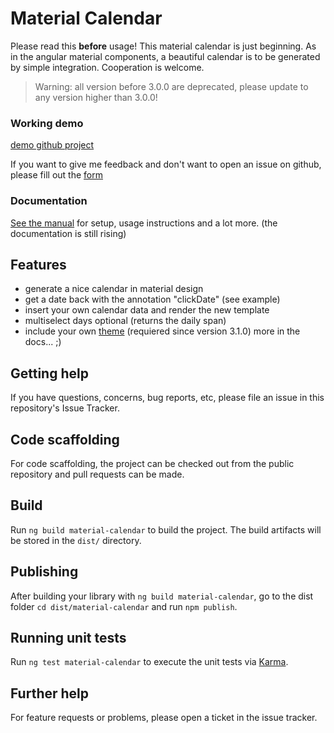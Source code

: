 # Material Calendar
Please read this **before** usage!
This material calendar is just beginning. As in the angular material components, a beautiful calendar is to be generated by simple integration. Cooperation is welcome.

> Warning: all version before 3.0.0 are deprecated, please update to any version higher than 3.0.0!

### Working demo
[demo github project](https://github.com/eksrvb/material-calendar-demo)

If you want to give me feedback and don't want to open an issue on github, please fill out the [form](https://forms.gle/W9TygXf65Yru3VHi7)

### Documentation

[See the manual](https://eksrvb.github.io/material-calendar/) for setup, usage instructions and a lot more. (the documentation is still rising)


## Features

- generate a nice calendar in material design
- get a date back with the annotation "clickDate" (see example)
- insert your own calendar data and render the new template
- multiselect days optional (returns the daily span)
- include your own [theme](https://eksrvb.github.io/material-calendar/api.html#theaming) (requiered since version 3.1.0)
more in the docs... ;)

## Getting help

If you have questions, concerns, bug reports, etc, please file an issue in this repository's Issue Tracker.

## Code scaffolding

For code scaffolding, the project can be checked out from the public repository and pull requests can be made.

## Build


Run `ng build material-calendar` to build the project. The build artifacts will be stored in the `dist/` directory.

## Publishing

After building your library with `ng build material-calendar`, go to the dist folder `cd dist/material-calendar` and run `npm publish`.

  

## Running unit tests

  

Run `ng test material-calendar` to execute the unit tests via [Karma](https://karma-runner.github.io).

  

## Further help
For feature requests or problems, please open a ticket in the issue tracker.
